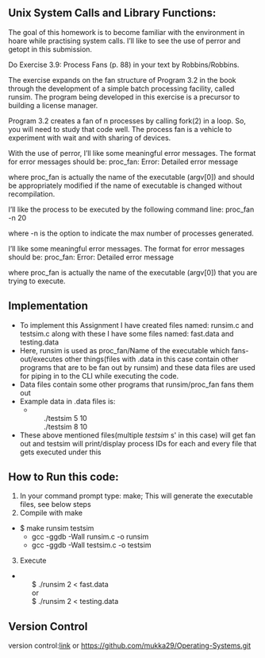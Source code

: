 ## Unix System Calls and Library Functions:

The goal of this homework is to become familiar with the environment in hoare while practising system calls. I’ll like to see the use of perror and getopt in this submission.

Do Exercise 3.9: Process Fans (p. 88) in your text by Robbins/Robbins.

The exercise expands on the fan structure of Program 3.2 in the book through the development of a simple batch processing facility, called runsim. The program being developed in this exercise is a precursor to building a license manager.

Program 3.2 creates a fan of n processes by calling fork(2) in a loop. So, you will need to study that code well. The process fan is a vehicle to experiment with wait and with sharing of devices.

With the use of perror, I’ll like some meaningful error messages. The format for error messages should be:
proc_fan: Error: Detailed error message

where proc_fan is actually the name of the executable (argv[0]) and should be appropriately modified if the name of executable is changed without recompilation.

I’ll like the process to be executed by the following command line:
proc_fan -n 20

where -n is the option to indicate the max number of processes generated.

I’ll like some meaningful error messages. The format for error messages should be:
proc_fan: Error: Detailed error message

where proc_fan is actually the name of the executable (argv[0]) that you are trying to execute.

## Implementation
* To implement this Assignment I have created files named: runsim.c and testsim.c along with these I have some files named: fast.data and testing.data
* Here, runsim is used as proc_fan/Name of the executable which fans-out/executes other things(files with .data in this case contain other programs that are to be fan out by runsim) and these data files are used for piping in to the CLI while executing the code.
* Data files contain some other programs that runsim/proc_fan fans them out
* Example data in .data files is:
  * <ul>./testsim 5 10</ul>
    <ul>./testsim 8 10</ul>
 * These above mentioned files(multiple _testsim_ s' in this case) will get fan out and testsim will print/display process IDs for each and every file that gets executed under this
## How to Run this code:
1. In your command prompt type: make; This will generate the executable files, see below steps
2. Compile with make
* $ make runsim testsim
   * gcc -ggdb -Wall runsim.c -o runsim
   * gcc -ggdb -Wall testsim.c -o testsim

3. Execute
* <ul> $ ./runsim 2 < fast.data </ul>
  <ul>or</ul>
  <ul> $ ./runsim 2 < testing.data </ul>

## Version Control

 version control:[link](https://github.com/mukka29/Operating-Systems.git)
 or
 https://github.com/mukka29/Operating-Systems.git

